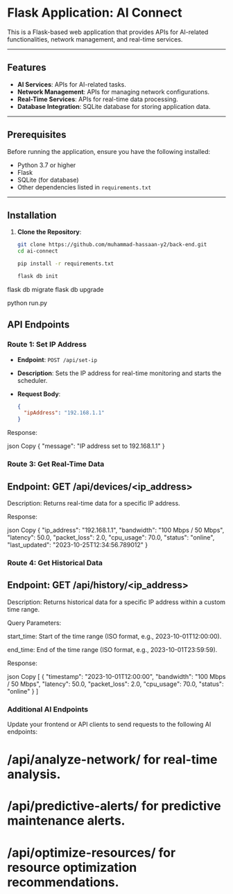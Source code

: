 # Flask Application: AI Connect

This is a Flask-based web application that provides APIs for AI-related functionalities, network management, and real-time services.

---

## Features

- **AI Services**: APIs for AI-related tasks.
- **Network Management**: APIs for managing network configurations.
- **Real-Time Services**: APIs for real-time data processing.
- **Database Integration**: SQLite database for storing application data.

---

## Prerequisites

Before running the application, ensure you have the following installed:

- Python 3.7 or higher
- Flask
- SQLite (for database)
- Other dependencies listed in `requirements.txt`

---

## Installation

1. **Clone the Repository**:

   ```bash
   git clone https://github.com/muhammad-hassaan-y2/back-end.git
   cd ai-connect

   pip install -r requirements.txt

   flask db init
flask db migrate
flask db upgrade

python run.py



## API Endpoints

### Route 1: Set IP Address

- **Endpoint**: `POST /api/set-ip`
- **Description**: Sets the IP address for real-time monitoring and starts the scheduler.
- **Request Body**:

  ```json
  {
    "ipAddress": "192.168.1.1"
  }
Response:

json
Copy
{
  "message": "IP address set to 192.168.1.1"
}

### Route 3: Get Real-Time Data
## Endpoint: GET /api/devices/<ip_address>

Description: Returns real-time data for a specific IP address.

Response:

json
Copy
{
  "ip_address": "192.168.1.1",
  "bandwidth": "100 Mbps / 50 Mbps",
  "latency": 50.0,
  "packet_loss": 2.0,
  "cpu_usage": 70.0,
  "status": "online",
  "last_updated": "2023-10-25T12:34:56.789012"
}
### Route 4: Get Historical Data
## Endpoint: GET /api/history/<ip_address>

Description: Returns historical data for a specific IP address within a custom time range.

Query Parameters:

start_time: Start of the time range (ISO format, e.g., 2023-10-01T12:00:00).

end_time: End of the time range (ISO format, e.g., 2023-10-01T23:59:59).

Response:

json
Copy
[
  {
    "timestamp": "2023-10-01T12:00:00",
    "bandwidth": "100 Mbps / 50 Mbps",
    "latency": 50.0,
    "packet_loss": 2.0,
    "cpu_usage": 70.0,
    "status": "online"
  }
]
### Additional AI Endpoints
Update your frontend or API clients to send requests to the following AI endpoints:

# /api/analyze-network/<ip-address> for real-time analysis.

# /api/predictive-alerts/<ip-address> for predictive maintenance alerts.

# /api/optimize-resources/<ip-address> for resource optimization recommendations.



